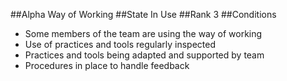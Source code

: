 ##Alpha
Way of Working
##State
In Use
##Rank
3
##Conditions
- Some members of the team are using the way of working
- Use of practices and tools regularly inspected
- Practices and tools being adapted and supported by team
- Procedures in place to handle feedback
